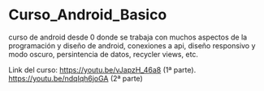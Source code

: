 # Curso_Android_Basico
curso de android desde 0 donde se trabaja con muchos aspectos de la programación y diseño de android, conexiones a api, diseño responsivo y modo oscuro, persintencia de datos, recycler views, etc.

Link del curso: https://youtu.be/vJapzH_46a8 (1ª parte). https://youtu.be/ndqIqh6joGA (2ª parte)
